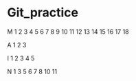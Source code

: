 # Git_practice



M 1 2 3 4 5 6 7 8 9 10 11 12 13 14 15 16 17 18

A 1 2 3

I 1 2 3 4 5

N 1   3   5 6 7 8   10 11

